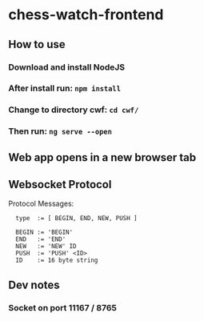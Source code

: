 # chess-watch-frontend

## How to use

### Download and install NodeJS

### After install run: `npm install`

### Change to directory cwf: `cd cwf/`

### Then run: `ng serve --open`

## Web app opens in a new browser tab

## Websocket Protocol

Protocol Messages:

      type  := [ BEGIN, END, NEW, PUSH ]

      BEGIN := 'BEGIN'
      END   := 'END'
      NEW   := 'NEW' ID
      PUSH  := 'PUSH' <ID>
      ID    := 16 byte string

## Dev notes
### Socket on port 11167 / 8765
